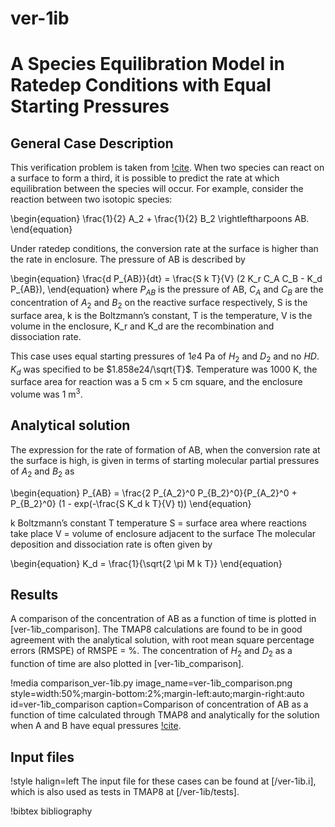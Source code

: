 # ver-1ib

# A Species Equilibration Model in Ratedep Conditions with Equal Starting Pressures

## General Case Description

<!-- All necessary equations -->
This verification problem is taken from [!cite](ambrosek2008verification). When two species can react on a surface to form a third, it is possible to predict the rate at which equilibration between the species will occur. For example, consider the reaction between two isotopic species:

\begin{equation}
\frac{1}{2} A_2 + \frac{1}{2} B_2 \rightleftharpoons AB.
\end{equation}

Under ratedep conditions, the conversion rate at the surface is higher than the rate in enclosure. The pressure of AB is described by

\begin{equation}
\frac{d P_{AB}}{dt} = \frac{S k T}{V} (2 K_r C_A C_B - K_d P_{AB}),
\end{equation}
where $P_{AB}$ is the pressure of AB, $C_A$ and $C_B$ are the concentration of $A_2$ and $B_2$ on the reactive surface respectively, S is the surface area, k is the Boltzmann’s constant, T is the temperature, V is the volume in the enclosure, K_r and K_d are the recombination and dissociation rate.

<!-- Detail parameters -->
This case uses equal starting pressures of $1e4$ Pa of $H_2$ and $D_2$ and no $HD$. $K_d$ was specified to be $1.858e24/\sqrt{T}$. Temperature was 1000 K, the surface area for reaction was a 5 cm $\times$ 5 cm square, and the enclosure volume was 1 m$^3$.


## Analytical solution
<!-- introduce the analytical equation and explain -->

The expression for the rate of formation of AB, when the conversion rate at the surface is high, is given in terms of starting molecular partial pressures of $A_2$ and $B_2$ as

\begin{equation}
P_{AB}  = \frac{2 P_{A_2}^0 P_{B_2}^0}{P_{A_2}^0 + P_{B_2}^0} (1 - exp(-\frac{S K_d k T}{V} t))
\end{equation}

<!-- Table for parameters -->
k Boltzmann’s constant
T temperature
S = surface area where reactions take place
V = volume of enclosure adjacent to the surface
The molecular deposition and dissociation rate is often given by

\begin{equation}
K_d  = \frac{1}{\sqrt{2 \pi M k T}}
\end{equation}



## Results

<!-- introduce the numerical result and compare the figures between analytical and results -->

A comparison of the concentration of AB as a function of time is plotted in [ver-1ib_comparison]. The TMAP8 calculations are found to be in good agreement with the analytical solution, with root mean square percentage errors (RMSPE) of RMSPE =  %. The concentration of $H_2$ and $D_2$ as a function of time are also plotted in [ver-1ib_comparison].

!media comparison_ver-1ib.py
       image_name=ver-1ib_comparison.png
       style=width:50%;margin-bottom:2%;margin-left:auto;margin-right:auto
       id=ver-1ib_comparison
       caption=Comparison of concentration of AB as a function of time calculated through TMAP8 and analytically for the solution when A and B have equal pressures [!cite](ambrosek2008verification).

## Input files

!style halign=left
The input file for these cases can be found at [/ver-1ib.i], which is also used as tests in TMAP8 at [/ver-1ib/tests].

!bibtex bibliography
